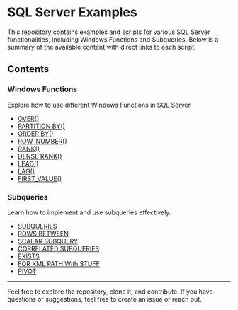# SQL Server Examples

This repository contains examples and scripts for various SQL Server functionalities, including Windows Functions and Subqueries. Below is a summary of the available content with direct links to each script.

## Contents

### Windows Functions
Explore how to use different Windows Functions in SQL Server.

- [OVER()](https://github.com/nicolasSilvaBR/sql-server/blob/main/Windows%20Functions/OVER.sql)
- [PARTITION BY()](https://github.com/nicolasSilvaBR/sql-server/blob/main/Windows%20Functions/PARTITION%20BY.sql)
- [ORDER BY()](https://github.com/nicolasSilvaBR/sql-server/blob/main/Windows%20Functions/ORDER%20BY.sql)
- [ROW_NUMBER()](https://github.com/nicolasSilvaBR/sql-server/blob/main/Windows%20Functions/ROW_NUMBER.sql)
- [RANK()](https://github.com/nicolasSilvaBR/sql-server/blob/main/Windows%20Functions/RANK.sql)
- [DENSE RANK()](https://github.com/nicolasSilvaBR/sql-server/blob/main/Windows%20Functions/DENSE%20RANK.sql)
- [LEAD()](https://github.com/nicolasSilvaBR/sql-server/blob/main/Windows%20Functions/LEAD.sql)
- [LAG()](https://github.com/nicolasSilvaBR/sql-server/blob/main/Windows%20Functions/LAG.sql)
- [FIRST_VALUE()](https://github.com/nicolasSilvaBR/sql-server/blob/main/Windows%20Functions/FIRST_VALUE.sql)

### Subqueries
Learn how to implement and use subqueries effectively.

- [SUBQUERIES](https://github.com/nicolasSilvaBR/sql-server/blob/main/Subqueries/SUBQUERIES.sql)
- [ROWS BETWEEN](https://github.com/nicolasSilvaBR/sql-server/blob/main/Subqueries/ROWS%20BETWEEN.sql)
- [SCALAR SUBQUERY](https://github.com/nicolasSilvaBR/sql-server/blob/main/Subqueries/SCALAR%20SUBQUERY.sql)
- [CORRELATED SUBQUERIES](https://github.com/nicolasSilvaBR/sql-server/blob/main/Subqueries/CORRELATED%20SUBQUERIES.sql)
- [EXISTS](https://github.com/nicolasSilvaBR/sql-server/blob/main/Subqueries/EXISTS.sql)
- [FOR XML PATH With STUFF](https://github.com/nicolasSilvaBR/sql-server/blob/main/Subqueries/FOR%20XML%20PATH%20With%20STUFF.sql)
- [PIVOT](https://github.com/nicolasSilvaBR/sql-server/blob/main/Subqueries/PIVOT.sql)
---

Feel free to explore the repository, clone it, and contribute. If you have questions or suggestions, feel free to create an issue or reach out.
